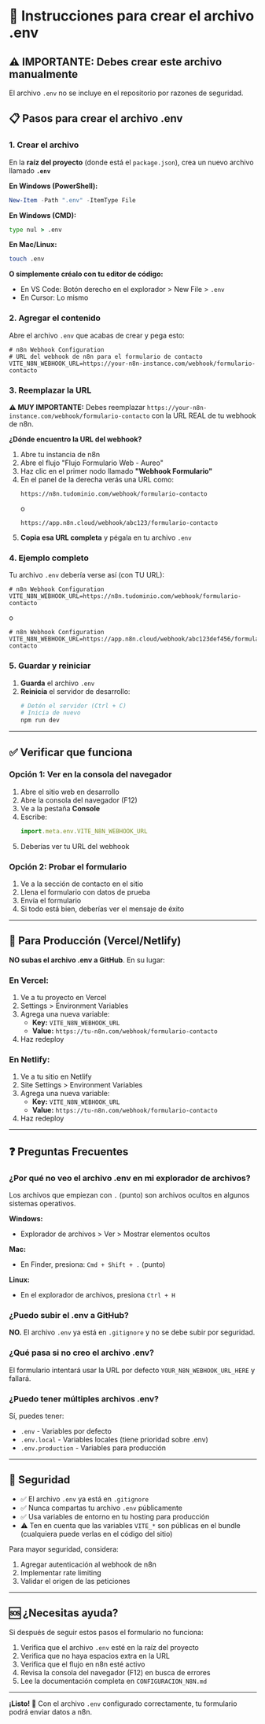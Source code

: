 # 📝 Instrucciones para crear el archivo .env

## ⚠️ IMPORTANTE: Debes crear este archivo manualmente

El archivo `.env` no se incluye en el repositorio por razones de seguridad.

## 📋 Pasos para crear el archivo .env

### 1. Crear el archivo

En la **raíz del proyecto** (donde está el `package.json`), crea un nuevo archivo llamado **`.env`**

**En Windows (PowerShell):**
```powershell
New-Item -Path ".env" -ItemType File
```

**En Windows (CMD):**
```cmd
type nul > .env
```

**En Mac/Linux:**
```bash
touch .env
```

**O simplemente créalo con tu editor de código:**
- En VS Code: Botón derecho en el explorador > New File > `.env`
- En Cursor: Lo mismo

### 2. Agregar el contenido

Abre el archivo `.env` que acabas de crear y pega esto:

```env
# n8n Webhook Configuration
# URL del webhook de n8n para el formulario de contacto
VITE_N8N_WEBHOOK_URL=https://your-n8n-instance.com/webhook/formulario-contacto
```

### 3. Reemplazar la URL

**⚠️ MUY IMPORTANTE:** Debes reemplazar `https://your-n8n-instance.com/webhook/formulario-contacto` con la URL REAL de tu webhook de n8n.

**¿Dónde encuentro la URL del webhook?**

1. Abre tu instancia de n8n
2. Abre el flujo "Flujo Formulario Web - Aureo"
3. Haz clic en el primer nodo llamado **"Webhook Formulario"**
4. En el panel de la derecha verás una URL como:
   ```
   https://n8n.tudominio.com/webhook/formulario-contacto
   ```
   o
   ```
   https://app.n8n.cloud/webhook/abc123/formulario-contacto
   ```
5. **Copia esa URL completa** y pégala en tu archivo `.env`

### 4. Ejemplo completo

Tu archivo `.env` debería verse así (con TU URL):

```env
# n8n Webhook Configuration
VITE_N8N_WEBHOOK_URL=https://n8n.tudominio.com/webhook/formulario-contacto
```

o

```env
# n8n Webhook Configuration
VITE_N8N_WEBHOOK_URL=https://app.n8n.cloud/webhook/abc123def456/formulario-contacto
```

### 5. Guardar y reiniciar

1. **Guarda** el archivo `.env`
2. **Reinicia** el servidor de desarrollo:
   ```bash
   # Detén el servidor (Ctrl + C)
   # Inicia de nuevo
   npm run dev
   ```

---

## ✅ Verificar que funciona

### Opción 1: Ver en la consola del navegador

1. Abre el sitio web en desarrollo
2. Abre la consola del navegador (F12)
3. Ve a la pestaña **Console**
4. Escribe:
   ```javascript
   import.meta.env.VITE_N8N_WEBHOOK_URL
   ```
5. Deberías ver tu URL del webhook

### Opción 2: Probar el formulario

1. Ve a la sección de contacto en el sitio
2. Llena el formulario con datos de prueba
3. Envía el formulario
4. Si todo está bien, deberías ver el mensaje de éxito

---

## 🚀 Para Producción (Vercel/Netlify)

**NO subas el archivo .env a GitHub**. En su lugar:

### En Vercel:

1. Ve a tu proyecto en Vercel
2. Settings > Environment Variables
3. Agrega una nueva variable:
   - **Key:** `VITE_N8N_WEBHOOK_URL`
   - **Value:** `https://tu-n8n.com/webhook/formulario-contacto`
4. Haz redeploy

### En Netlify:

1. Ve a tu sitio en Netlify
2. Site Settings > Environment Variables
3. Agrega una nueva variable:
   - **Key:** `VITE_N8N_WEBHOOK_URL`
   - **Value:** `https://tu-n8n.com/webhook/formulario-contacto`
4. Haz redeploy

---

## ❓ Preguntas Frecuentes

### ¿Por qué no veo el archivo .env en mi explorador de archivos?

Los archivos que empiezan con `.` (punto) son archivos ocultos en algunos sistemas operativos.

**Windows:**
- Explorador de archivos > Ver > Mostrar elementos ocultos

**Mac:**
- En Finder, presiona: `Cmd + Shift + .` (punto)

**Linux:**
- En el explorador de archivos, presiona `Ctrl + H`

### ¿Puedo subir el .env a GitHub?

**NO.** El archivo `.env` ya está en `.gitignore` y no se debe subir por seguridad.

### ¿Qué pasa si no creo el archivo .env?

El formulario intentará usar la URL por defecto `YOUR_N8N_WEBHOOK_URL_HERE` y fallará.

### ¿Puedo tener múltiples archivos .env?

Sí, puedes tener:
- `.env` - Variables por defecto
- `.env.local` - Variables locales (tiene prioridad sobre .env)
- `.env.production` - Variables para producción

---

## 🔐 Seguridad

- ✅ El archivo `.env` ya está en `.gitignore`
- ✅ Nunca compartas tu archivo `.env` públicamente
- ✅ Usa variables de entorno en tu hosting para producción
- ⚠️ Ten en cuenta que las variables `VITE_*` son públicas en el bundle (cualquiera puede verlas en el código del sitio)

Para mayor seguridad, considera:
1. Agregar autenticación al webhook de n8n
2. Implementar rate limiting
3. Validar el origen de las peticiones

---

## 🆘 ¿Necesitas ayuda?

Si después de seguir estos pasos el formulario no funciona:

1. Verifica que el archivo `.env` esté en la raíz del proyecto
2. Verifica que no haya espacios extra en la URL
3. Verifica que el flujo en n8n esté activo
4. Revisa la consola del navegador (F12) en busca de errores
5. Lee la documentación completa en `CONFIGURACION_N8N.md`

---

**¡Listo! 🎉** Con el archivo `.env` configurado correctamente, tu formulario podrá enviar datos a n8n.

